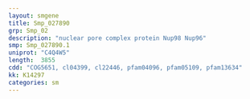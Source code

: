 ```yaml
---
layout: smgene
title: Smp_027890
grp: Smp_02
description: "nuclear pore complex protein Nup98 Nup96"
smp: Smp_027890.1
uniprot: "C4Q4W5"
length:  3855
cdd: "COG5651, cl04399, cl22446, pfam04096, pfam05109, pfam13634"
kk: K14297
categories: sm
---
```

